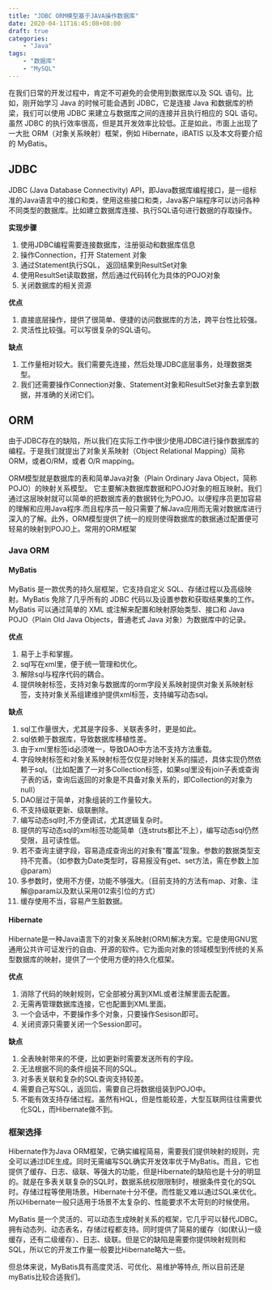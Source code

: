```yaml
---
title: "JDBC ORM模型基于JAVA操作数据库"
date: 2020-04-11T16:45:08+08:00
draft: true
categories: 
    - "Java"
tags: 
    - "数据库"
    - "MySQL"    
---
```


在我们日常的开发过程中，肯定不可避免的会使用到数据库以及 SQL 语句。比如，刚开始学习 Java 的时候可能会遇到 JDBC，它是连接 Java 和数据库的桥梁，我们可以使用 JDBC 来建立与数据库之间的连接并且执行相应的 SQL 语句。虽然 JDBC 的执行效率很高，但是其开发效率比较低。正是如此，市面上出现了一大批 ORM（对象关系映射）框架，例如 Hibernate，iBATIS 以及本文将要介绍的 MyBatis。

<!--more-->

## JDBC

JDBC (Java Database Connectivity) API，即Java数据库编程接口，是一组标准的Java语言中的接口和类，使用这些接口和类，Java客户端程序可以访问各种不同类型的数据库。比如建立数据库连接、执行SQL语句进行数据的存取操作。

**实现步骤**

1. 使用JDBC编程需要连接数据库，注册驱动和数据库信息
1. 操作Connection，打开 Statement 对象 
1. 通过Statement执行SQL， 返回结果到ResultSet对象
1. 使用ResultSet读取数据，然后通过代码转化为具体的POJO对象
1. 关闭数据库的相关资源

**优点**

1. 直接底层操作，提供了很简单、便捷的访问数据库的方法，跨平台性比较强。
1. 灵活性比较强。可以写很复杂的SQL语句。

**缺点** 

1. 工作量相对较大。我们需要先连接，然后处理JDBC底层事务，处理数据类型。
1. 我们还需要操作Connection对象、Statement对象和ResultSet对象去拿到数据，并准确的关闭它们。

## ORM

由于JDBC存在的缺陷，所以我们在实际工作中很少使用JDBC进行操作数据库的编程。于是我们就提出了对象关系映射（Object Relational Mapping）简称 ORM，或者O/RM，或者 O/R mapping。

ORM模型就是数据库的表和简单Java对象（Plain Ordinary Java Object，简称POJO）的映射关系模型。   它主要解决数据库数据和POJO对象的相互映射。我们通过这层映射就可以简单的把数据库表的数据转化为POJO。以便程序员更加容易的理解和应用Java程序.而且程序员一般只需要了解Java应用而无需对数据库进行深入的了解。此外，ORM模型提供了统一的规则使得数据库的数据通过配置便可轻易的映射到POJO上。常用的ORM框架 

### Java ORM

#### MyBatis

MyBatis 是一款优秀的持久层框架，它支持自定义 SQL、存储过程以及高级映射。MyBatis 免除了几乎所有的 JDBC 代码以及设置参数和获取结果集的工作。MyBatis 可以通过简单的 XML 或注解来配置和映射原始类型、接口和 Java POJO（Plain Old Java Objects，普通老式 Java 对象）为数据库中的记录。

**优点**

1. 易于上手和掌握。
1. sql写在xml里，便于统一管理和优化。
1. 解除sql与程序代码的耦合。
1. 提供映射标签，支持对象与数据库的orm字段关系映射提供对象关系映射标签，支持对象关系组建维护提供xml标签，支持编写动态sql。

**缺点**

1. sql工作量很大，尤其是字段多、关联表多时，更是如此。
1. sql依赖于数据库，导致数据库移植性差。
1. 由于xml里标签id必须唯一，导致DAO中方法不支持方法重载。
1. 字段映射标签和对象关系映射标签仅仅是对映射关系的描述，具体实现仍然依赖于sql。（比如配置了一对多Collection标签，如果sql里没有join子表或查询子表的话，查询后返回的对象是不具备对象关系的，即Collection的对象为null）
1. DAO层过于简单，对象组装的工作量较大。
1. 不支持级联更新、级联删除。
1. 编写动态sql时,不方便调试，尤其逻辑复杂时。
1. 提供的写动态sql的xml标签功能简单（连struts都比不上），编写动态sql仍然受限，且可读性低。
1. 若不查询主键字段，容易造成查询出的对象有“覆盖”现象。参数的数据类型支持不完善。（如参数为Date类型时，容易报没有get、set方法，需在参数上加@param）
1. 多参数时，使用不方便，功能不够强大。（目前支持的方法有map、对象、注解@param以及默认采用012索引位的方式）
1. 缓存使用不当，容易产生脏数据。

#### Hibernate

Hibernate是一种Java语言下的对象关系映射(ORM)解决方案。它是使用GNU宽通用公共许可证发行的自由、开源的软件。它为面向对象的领域模型到传统的关系型数据库的映射，提供了一个使用方便的持久化框架。

**优点**

1. 消除了代码的映射规则，它全部被分离到XML或者注解里面去配置。
1. 无需再管理数据库连接，它也配置到XML里面。
1. 一个会话中，不要操作多个对象，只要操作Sesison即可。
1. 关闭资源只需要关闭一个Session即可。

**缺点**

1. 全表映射带来的不便，比如更新时需要发送所有的字段。
1. 无法根据不同的条件组装不同的SQL。　
1. 对多表关联和复杂的SQL查询支持较差。
1. 需要自己写SQL，返回后，需要自己将数据组装到POJO中。
1. 不能有效支持存储过程。虽然有HQL，但是性能较差，大型互联网往往需要优化SQL，而Hibernate做不到。

### 框架选择        

Hibernate作为Java ORM框架，它确实编程简易，需要我们提供映射的规则，完全可以通过IDE生成。同时无需编写SQL确实开发效率优于MyBatis。而且，它也提供了缓存、日志、级联、等强大的功能，但是Hibernate的缺陷也是十分的明显的。就是在多表关联复杂的SQL时，数据系统权限限制时，根据条件变化的SQL时。存储过程等使用场景。Hibernate十分不便。而性能又难以通过SQL来优化。所以Hibernate一般只适用于场景不太复杂的、性能要求不太苛刻的时候使用。    

MyBatis 是一个灵活的、可以动态生成映射关系的框架，它几乎可以替代JDBC。拥有动态列、动态表名，存储过程都支持。同时提供了简易的缓存（如(默认)一级缓存，还有二级缓存）、日志、级联。但是它的缺陷是需要你提供映射规则和SQL，所以它的开发工作量一般要比Hibernate略大一些。

但总体来说，MyBatis具有高度灵活、可优化、易维护等特点, 所以目前还是myBatis比较合适我们。
